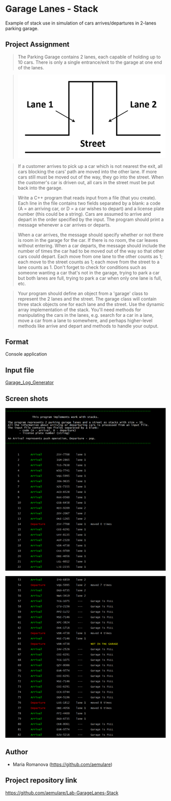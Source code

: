# Garage Lanes - Stack

Example of stack use in simulation of cars arrives/departures in 2-lanes parking garage.

## Project Assignment

> The Parking Garage contains 2 lanes, each capable of holding up to 10 cars. There is only a single entrance/exit to the garage at one end of the lanes.

> ![alt tag](https://raw.githubusercontent.com/aemulare/Lab-GarageLanes-Stack/master/garage.png)

> If a customer arrives to pick up a car which is not nearest the exit, all cars blocking the cars' path are moved into the other lane. If more cars still must be moved out of the way, they go into the street. When the customer's car is driven out, all cars in the street must be put back into the garage.

>Write a C++ program that reads input from a file (that you create). Each line in the file contains two fields separated by a blank: a code (A = an arriving car, or D = a car wishes to depart) and a license plate number (this could be a string). Cars are assumed to arrive and depart in the order specified by the input. The program should print a message whenever a car arrives or departs.

> When a car arrives, the message should specify whether or not there is room in the garage for the car. If there is no room, the car leaves without entering. When a car departs, the message should include the number of times the car had to be moved out of the way so that other cars could depart. Each move from one lane to the other counts as 1; each move to the street counts as 1; each move from the street to a lane counts as 1. Don't forget to check for conditions such as someone wanting a car that's not in the garage, trying to park a car but both lanes are full, trying to park a car when only one lane is full, etc.

> Your program should define an object from a 'garage' class to represent the 2 lanes and the street. The garage class will contain three stack objects one for each lane and the street. Use the dynamic array implementation of the stack. You'll need methods for manipulating the cars in the lanes, e.g. search for a car in a lane, move a car from a lane to somewhere, and perhaps higher-level methods like arrive and depart and methods to handle your output.


## Format

Console application
  
## Input file 

[Garage_Log_Generator](https://github.com/aemulare/Lab-GarageLanes-Stack/tree/master/Garage_Log_Generator)

## Screen shots

![alt tag](https://raw.githubusercontent.com/aemulare/Lab-GarageLanes-Stack/master/GarageLanes-screen-shot-1.png)

![alt tag](https://raw.githubusercontent.com/aemulare/Lab-GarageLanes-Stack/master/GarageLanes-screen-shot-2.png)


## Author

* Maria Romanova
  (https://github.com/aemulare)

## Project repository link

https://github.com/aemulare/Lab-GarageLanes-Stack
